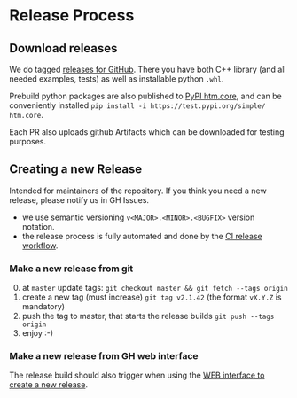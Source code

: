 # Release Process

## Download releases

We do tagged [releases for GitHub](https://github.com/htm-community/htm.core/releases). There you have both C++ library (and all needed examples, tests) as well as installable
python `.whl`. 

Prebuild python packages are also published to [PyPI htm.core](https://test.pypi.org/project/htm.core), and can be conveniently installed `pip install -i https://test.pypi.org/simple/ htm.core`. 

Each PR also uploads github Artifacts which can be downloaded for testing purposes. 

## Creating a new Release

Intended for maintainers of the repository. If you think you need a new release, please notify us in GH Issues. 

- we use semantic versioning `v<MAJOR>.<MINOR>.<BUGFIX>` version notation. 
- the release process is fully automated and done by the [CI release workflow](./.github/workflows/release.yml). 

### Make a new release from git

0. at `master` update tags: `git checkout master && git fetch --tags origin`
1. create a new tag (must increase) `git tag v2.1.42` (the format `vX.Y.Z` is mandatory)
2. push the tag to master, that starts the release builds `git push --tags origin`
3. enjoy :-) 

### Make a new release from GH web interface

The release build should also trigger when using the [WEB interface to create a new release](https://github.com/htm-community/htm.core/releases/new). 


